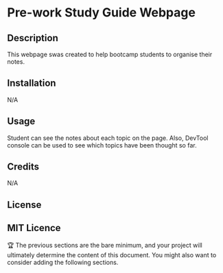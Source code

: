 # Pre-work Study Guide Webpage

## Description

This webpage swas created to help bootcamp students to organise their notes.


## Installation

N/A
## Usage

Student can see the notes about each topic on the page. Also, DevTool console can be used to see which topics have been thought so far.

## Credits

N/A

## License

MIT Licence
---

🏆 The previous sections are the bare minimum, and your project will ultimately determine the content of this document. You might also want to consider adding the following sections.
